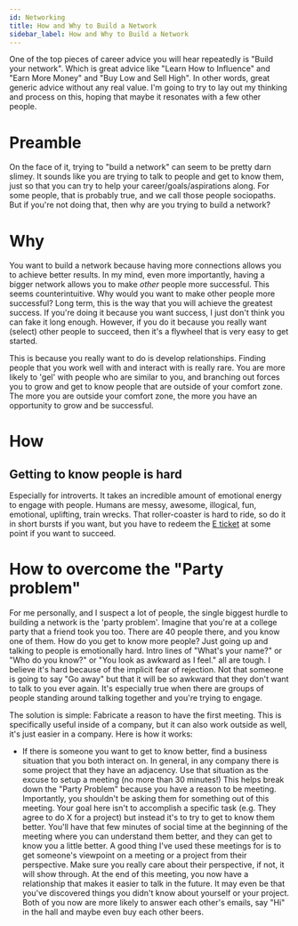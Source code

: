```yaml
---
id: Networking 
title: How and Why to Build a Network
sidebar_label: How and Why to Build a Network
---
```


One of the top pieces of career advice you will hear repeatedly is "Build your network".  Which is great advice like "Learn How to Influence" and "Earn More Money" and "Buy Low and Sell High".  In other words, great generic advice without any real value.  I'm going to try to lay out my thinking and process on this, hoping that maybe it resonates with a few other people.

# Preamble

On the face of it, trying to "build a network" can seem to be pretty darn slimey.  It sounds like you are trying to talk to people and get to know them, just so that you can try to help your career/goals/aspirations along.  For some people, that is probably true, and we call those people sociopaths.  But if you're not doing that, then why are you trying to build a network?

# Why

You want to build a network because having more connections allows you to achieve better results.  In my mind, even more importantly, having a bigger network allows you to make *other* people more successful.  This seems counterintuitive.  Why would you want to make other people more successful?  Long term, this is the way that you will achieve the greatest success.  If you're doing it because you want success, I just don't think you can fake it long enough.  However, if you do it because you really want (select) other people to succeed, then it's a flywheel that is very easy to get started.

This is because you really want to do is develop relationships.  Finding people that you work well with and interact with is really rare.  You are more likely to 'gel' with people who are similar to you, and branching out forces you to grow and get to know people that are outside of your comfort zone.  The more you are outside your comfort zone, the more you have an opportunity to grow and be successful.

# How

## Getting to know people is hard

Especially for introverts.  It takes an incredible amount of emotional energy to engage with people.  Humans are messy, awesome, illogical, fun, emotional, uplifting, train wrecks.  That roller-coaster is hard to ride, so do it in short bursts if you want, but you have to redeem the [E ticket](https://en.wikipedia.org/wiki/E_ticket) at some point if you want to succeed.

# How to overcome the "Party problem"

For me personally, and I suspect a lot of people, the single biggest hurdle to building a network is the 'party problem'.  Imagine that you're at a college party that a friend took you too.  There are 40 people there, and you know one of them.  How do you get to know more people?  Just going up and talking to people is emotionally hard.  Intro lines of "What's your name?" or "Who do you know?" or "You look as awkward as I feel." all are tough.  I believe it's hard because of the implicit fear of rejection.  Not that someone is going to say "Go away" but that it will be so awkward that they don't want to talk to you ever again.  It's especially true when there are groups of people standing around talking together and you're trying to engage.

The solution is simple:  Fabricate a reason to have the first meeting.  This is specifically useful inside of a company, but it can also work outside as well, it's just easier in a company.  Here is how it works:

* If there is someone you want to get to know better, find a business situation that you both interact on.  In general, in any company there is some project that they have an adjacency.  Use that situation as the excuse to setup a meeting (no more than 30 minutes!)  This helps break down the "Party Problem" because you have a reason to be meeting.  Importantly, you shouldn't be asking them for something out of this meeting.  Your goal here isn't to accomplish a specific task (e.g. They agree to do X for a project) but instead it's to try to get to know them better.  You'll have that few minutes of social time at the beginning of the meeting where you can understand them better, and they can get to know you a little better.  A good thing I've used these meetings for is to get someone's viewpoint on a meeting or a project from their perspective.  Make sure you really care about their perspective, if not, it will show through.  At the end of this meeting, you now have a relationship that makes it easier to talk in the future.  It may even be that you've discovered things you didn't know about yourself or your project.  Both of you now are more likely to answer each other's emails, say "Hi" in the hall and maybe even buy each other beers.
